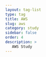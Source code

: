 ```yaml
---
layout: tag-list
type: tag
title: AWS
slug: aws
category: study
sidebar: false
order: 4
description: >
   AWS Study
---
```

